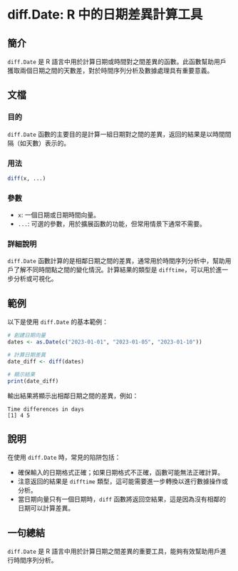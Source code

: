 <!--
Meta Description: # diff.Date: R 中的日期差異計算工具 ## 簡介 `diff.Date` 是 R 語言中用於計算日期或時間對之間差異的函數。此函數幫助用戶獲取兩個日期之間的天數差，對於時間序列分析及數據處理具有重要意義。 ## 文檔 ### 目的 `diff.Date` 函數的主要目的是計算一組日期對...
Meta Keywords: diff, date, 2023, difftime, dates
-->

# diff.Date: R 中的日期差異計算工具

## 簡介
`diff.Date` 是 R 語言中用於計算日期或時間對之間差異的函數。此函數幫助用戶獲取兩個日期之間的天數差，對於時間序列分析及數據處理具有重要意義。

## 文檔
### 目的
`diff.Date` 函數的主要目的是計算一組日期對之間的差異，返回的結果是以時間間隔（如天數）表示的。

### 用法
```R
diff(x, ...)
```

### 參數
- `x`: 一個日期或日期時間向量。
- `...`: 可選的參數，用於擴展函數的功能，但常用情景下通常不需要。

### 詳細說明
`diff.Date` 函數計算的是相鄰日期之間的差異，通常用於時間序列分析中，幫助用戶了解不同時間點之間的變化情況。計算結果的類型是 `difftime`，可以用於進一步分析或可視化。

## 範例
以下是使用 `diff.Date` 的基本範例：

```R
# 創建日期向量
dates <- as.Date(c("2023-01-01", "2023-01-05", "2023-01-10"))

# 計算日期差異
date_diff <- diff(dates)

# 顯示結果
print(date_diff)
```

輸出結果將顯示出相鄰日期之間的差異，例如：
```
Time differences in days
[1] 4 5
```

## 說明
在使用 `diff.Date` 時，常見的陷阱包括：
- 確保輸入的日期格式正確；如果日期格式不正確，函數可能無法正確計算。
- 注意返回的結果是 `difftime` 類型，這可能需要進一步轉換以進行數據操作或分析。
- 當日期向量只有一個日期時，`diff` 函數將返回空結果，這是因為沒有相鄰的日期可以計算差異。

## 一句總結
`diff.Date` 是 R 語言中用於計算日期之間差異的重要工具，能夠有效幫助用戶進行時間序列分析。